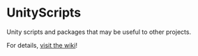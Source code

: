 # UnityScripts
Unity scripts and packages that may be useful to other projects.

For details, [visit the wiki](https://github.com/widVE/UnityScripts/wiki)!
